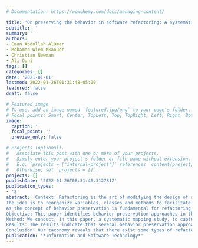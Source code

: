 ```yaml
---
# Documentation: https://wowchemy.com/docs/managing-content/

title: 'On preserving the behavior in software refactoring: A systematic mapping study'
subtitle: ''
summary: ''
authors:
- Eman Abdullah AlOmar
- Mohamed Wiem Mkaouer
- Christian Newman
- Ali Ouni
tags: []
categories: []
date: '2021-01-01'
lastmod: 2022-01-26T01:31:48-05:00
featured: false
draft: false

# Featured image
# To use, add an image named `featured.jpg/png` to your page's folder.
# Focal points: Smart, Center, TopLeft, Top, TopRight, Left, Right, BottomLeft, Bottom, BottomRight.
image:
  caption: ''
  focal_point: ''
  preview_only: false

# Projects (optional).
#   Associate this post with one or more of your projects.
#   Simply enter your project's folder or file name without extension.
#   E.g. `projects = ["internal-project"]` references `content/project/deep-learning/index.md`.
#   Otherwise, set `projects = []`.
projects: []
publishDate: '2022-01-26T06:31:46.312781Z'
publication_types:
- '2'
abstract: 'Context: Refactoring is the art of modifying the design of a system without altering its behavior. 
The idea is to reorganize variables, classes and methods to facilitate their future adaptations and comprehension.
As the concept of behavior preservation is fundamental for refactoring, several studies, using formal verification, language transformation and dynamic analysis, have been proposed to monitor the execution of refactoring operations and their impact on the program semantics. However, there is no existing study that examines the available behavior preservation strategies for each refactoring operation.
Objective: This paper identifies behavior preservation approaches in the research literature.
Method: We conduct, in this paper, a systematic mapping study, to capture all existing behavior preservation approaches that we classify based on several criteria including their methodology, applicability, and their degree of automation.
Results: The results indicate that several behavior preservation approaches have been proposed in the literature. The approaches vary between using formalisms and techniques, developing automatic refactoring safety tools, and performing a manual analysis of the source code.
Conclusion: Our taxonomy reveals that there exist some types of refactoring operations whose behavior preservation is under-researched. Our classification also indicates that several possible strategies can be combined to better detect any violation of the program semantics.'
publication: '*Information and Software Technology*'
---
```

